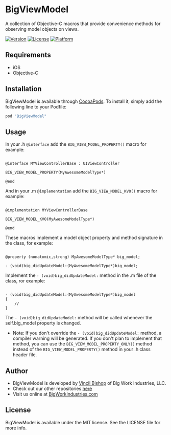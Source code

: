 # BigViewModel
A collection of Objective-C macros that provide convenience methods for observing model objects on views.

[![Version](https://img.shields.io/cocoapods/v/BigViewModel.svg?style=flat)](http://cocoapods.org/pods/BigViewModel)
[![License](https://img.shields.io/cocoapods/l/BigViewModel.svg?style=flat)](http://cocoapods.org/pods/BigViewModel)
[![Platform](https://img.shields.io/cocoapods/p/BigViewModel.svg?style=flat)](http://cocoapods.org/pods/BigViewModel)

## Requirements

* iOS
* Objective-C

## Installation

BigViewModel is available through [CocoaPods](http://cocoapods.org). To install
it, simply add the following line to your Podfile:

```ruby
pod "BigViewModel"
```

## Usage

In your .h ``` @interface ``` add the ``` BIG_VIEW_MODEL_PROPERTY() ``` macro for example:

```objc

@interface MYViewControllerBase : UIViewController

BIG_VIEW_MODEL_PROPERTY(MyAwesomeModelType*)

@end

```

And in your .m ``` @implementation ``` add the ``` BIG_VIEW_MODEL_KVO() ``` macro for example:

```objc

@implementation MYViewControllerBase

BIG_VIEW_MODEL_KVO(MyAwesomeModelType*)

@end

```

These macros implement a model object property and method signature in the class, for example:

```objc

@property (nonatomic,strong) MyAwesomeModelType* big_model;

- (void)big_didUpdateModel:(MyAwesomeModelType*)big_model;

```

Implement the ``` - (void)big_didUpdateModel: ``` method in the .m file of the class, ror example: 

```objc

- (void)big_didUpdateModel:(MyAwesomeModelType*)big_model
{
    // 
}

```

The ``` - (void)big_didUpdateModel: ``` method will be called whenever the self.big_model property is changed.

* Note: If you don't override the ``` - (void)big_didUpdateModel: ``` method, a compiler warning will be generated. If you don't plan to implement that method, you can use the ``` BIG_VIEW_MODEL_PROPERTY_ONLY() ``` method instead of the ``` BIG_VIEW_MODEL_PROPERTY() ``` method in your .h class header file. 


## Author

* BigViewModel is developed by [Vincil Bishop](vincil@bigworkindustries.com) of Big Work Industries, LLC. 
* Check out our other repositories [here](https://github.com/BigWorkIndustries)
* Visit us online at [BigWorkIndustries.com](http://www.bigworkindustries.com)


## License

BigViewModel is available under the MIT license. See the LICENSE file for more info.
